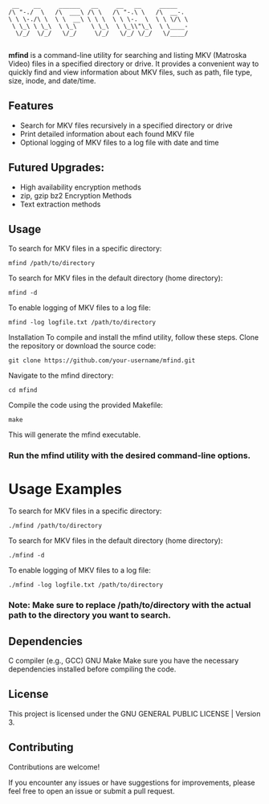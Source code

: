 ```
 __    __     ______   __     __   __     _____    
/\ "-./  \   /\  ___\ /\ \   /\ "-.\ \   /\  __-.  
\ \ \-./\ \  \ \  __\ \ \ \  \ \ \-.  \  \ \ \/\ \ 
 \ \_\ \ \_\  \ \_\    \ \_\  \ \_\\"\_\  \ \____- 
  \/_/  \/_/   \/_/     \/_/   \/_/ \/_/   \/____/ 
                                                   
```

**mfind** is a command-line utility for searching and listing MKV (Matroska Video) files in a specified directory or drive.
It provides a convenient way to quickly find and view information about MKV files, such as path, file type, size, inode, and date/time.

## Features

- Search for MKV files recursively in a specified directory or drive
- Print detailed information about each found MKV file
- Optional logging of MKV files to a log file with date and time

## Futured Upgrades:
- High availability encryption methods
- zip, gzip bz2 Encryption Methods
- Text extraction methods

## Usage

To search for MKV files in a specific directory:
```
mfind /path/to/directory
```

To search for MKV files in the default directory (home directory):
```
mfind -d
```

To enable logging of MKV files to a log file:
```
mfind -log logfile.txt /path/to/directory
```

Installation
To compile and install the mfind utility, follow these steps.
Clone the repository or download the source code:
```
git clone https://github.com/your-username/mfind.git
```

Navigate to the mfind directory:
```
cd mfind
```

Compile the code using the provided Makefile:
```
make
```

This will generate the mfind executable.

### Run the mfind utility with the desired command-line options.

# Usage Examples
To search for MKV files in a specific directory:
```
./mfind /path/to/directory
```

To search for MKV files in the default directory (home directory):
```
./mfind -d
```

To enable logging of MKV files to a log file:
```
./mfind -log logfile.txt /path/to/directory
```

### Note: Make sure to replace /path/to/directory with the actual path to the directory you want to search.

## Dependencies
C compiler (e.g., GCC)
GNU Make
Make sure you have the necessary dependencies installed before compiling the code.

## License
This project is licensed under the GNU GENERAL PUBLIC LICENSE | Version 3.

## Contributing
Contributions are welcome!

If you encounter any issues or have suggestions for improvements, please feel free to open an issue or submit a pull request.
